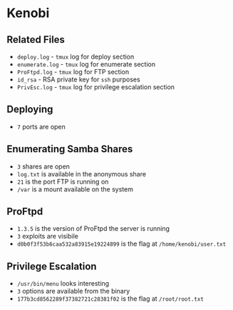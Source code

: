 # Kenobi

## Related Files
* `deploy.log` - `tmux` log for deploy section
* `enumerate.log` - `tmux` log for enumerate section
* `ProFtpd.log` - `tmux` log for FTP section
* `id_rsa` - RSA private key for `ssh` purposes
* `PrivEsc.log` - `tmux` log for privilege escalation section

## Deploying
* `7` ports are open

## Enumerating Samba Shares
* `3` shares are open
* `log.txt` is available in the anonymous share
* `21` is the port FTP is running on
* `/var` is a mount available on the system

## ProFtpd
* `1.3.5` is the version of ProFtpd the server is running
* `3` exploits are visibile
* `d0b0f3f53b6caa532a83915e19224899` is the flag at `/home/kenobi/user.txt`

## Privilege Escalation
* `/usr/bin/menu` looks interesting
* `3` options are available from the binary
* `177b3cd8562289f37382721c28381f02` is the flag at `/root/root.txt`